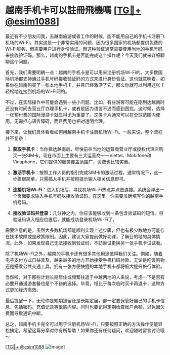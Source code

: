 # 越南手机卡可以註冊飛機嗎 [[TG💪+ @esim1088](https://t.me/s/esim1088)]

最近有不少朋友问我，去越南旅游或者工作的时候，能不能用自己的手机卡注册飞机场的Wi-Fi。其实这是一个非常实用的问题，因为很多国家的机场都提供免费的Wi-Fi服务，但需要用户进行身份验证。而这种验证通常需要使用当地的手机号码来接收验证码。那么，越南的手机卡是否能完成这个操作呢？今天我们就来详细聊聊这个问题。

首先，我们需要明确一点：越南的手机卡是可以用来注册机场Wi-Fi的。大多数国际机场都支持通过手机号码接收验证码的方式来进行身份验证。这也就意味着，如果你在越南购买了一张本地手机卡，并且已经激活了它，那么你就可以利用这张卡轻松地连接到机场的Wi-Fi网络。

不过，在实际操作中可能会遇到一些小问题。比如，有些游客可能在刚到达越南时还没有时间去营业厅办理手机卡，或者是因为语言不通而感到困扰。这时候，选择一张预付费的国际漫游卡就显得尤为重要了。这类卡片通常可以在全球范围内使用，无需担心语言障碍，而且费用也相对透明合理。

接下来，让我们具体看看如何用越南手机卡注册机场Wi-Fi。一般来说，整个流程并不复杂：

1. **获取手机卡**：当你抵达越南后，尽快前往当地的运营商营业厅或授权代理店购买一张SIM卡。现在市面上主要有三大运营商——Viettel、Mobifone和Vinaphone，它们提供的服务覆盖范围广，资费也比较实惠。
   
2. **激活手机卡**：按照工作人员的指引完成SIM卡的激活过程。通常情况下，这一步骤很简单，只需插入手机并按照提示输入相关信息即可。

3. **连接机场Wi-Fi**：进入机场后，寻找机场Wi-Fi热点并点击连接。系统会弹出一个页面要求输入手机号码以接收验证码。在这里，你需要准确填写你的越南手机号码。

4. **接收验证码并登录**：几分钟之内，你应该能够收到一条包含验证码的短信。将验证码填入相应位置后，就能成功登录机场Wi-Fi了。

需要注意的是，虽然大多数机场都能顺利实现上述步骤，但也有极少数地方可能存在技术故障或是政策限制。因此，建议大家提前做好功课，了解目的地的具体情况。此外，如果发现自己无法接收到验证码，不妨尝试更换另一张手机卡试试看。

除了机场Wi-Fi之外，越南的手机卡还有很多其他用途值得我们关注。例如，随着电子支付方式日益普及，越来越多的地方开始接受手机扫码付款。无论是吃饭购物还是搭乘公共交通工具，拥有一张方便快捷的本地手机卡都将极大提升旅行体验。

当然啦，对于那些计划长期居住或频繁往返于中越两地的人来说，考虑一下是否有必要开通漫游套餐也是个不错的选择。毕竟，相比于每次临时买卡再退卡，这种方式更加经济高效。

最后提醒一下，无论你是短期逗留还是长期定居，都一定要保管好自己的手机卡信息，包括密码、充值记录等敏感内容。同时也要记得定期检查账户余额，以免因欠费而导致通讯中断。

总之，越南手机卡完全可以用于注册机场Wi-Fi，只要按照正确的方法操作便能轻松搞定。希望这篇分享对你有所帮助！如果你还有任何疑问，欢迎随时留言讨论哦～ 

[[TG💪+ @esim1088](https://t.me/s/esim1088) ![Image](https://i.postimg.cc/4NQfJmqS/Snipaste-2025-05-13-00-14-12.png)]